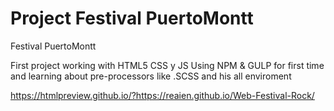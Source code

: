 # Project Festival PuertoMontt
Festival PuertoMontt

First project working with HTML5 CSS y JS 
Using NPM & GULP for first time and learning about pre-processors like .SCSS and his all enviroment

https://htmlpreview.github.io/?https://reaien.github.io/Web-Festival-Rock/
